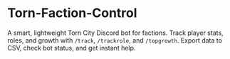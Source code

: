 # Torn-Faction-Control
A smart, lightweight Torn City Discord bot for factions. Track player stats, roles, and growth with `/track`, `/trackrole`, and `/topgrowth`. Export data to CSV, check bot status, and get instant help. 
